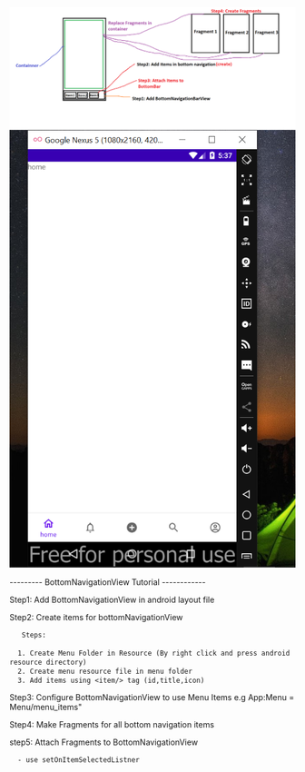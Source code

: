 ![BottomNavigationBar](https://github.com/CodingEyes6/BottomNavigationView/blob/master/Screenshots/BottomNavBar.png)
![BottomNavigationBar](https://github.com/CodingEyes6/BottomNavigationView/blob/master/Screenshots/output.PNG)



--------- BottomNavigationView Tutorial ------------

Step1: Add BottomNavigationView in android layout file

Step2: Create items for bottomNavigationView
        
       Steps:
       
      1. Create Menu Folder in Resource (By right click and press android resource directory)
      2. Create menu resource file in menu folder
      3. Add items using <item/> tag (id,title,icon)

Step3: Configure BottomNavigationView to use Menu Items e.g App:Menu = Menu/menu_items"

Step4: Make Fragments for all bottom navigation items

step5: Attach Fragments to BottomNavigationView

      - use setOnItemSelectedListner


